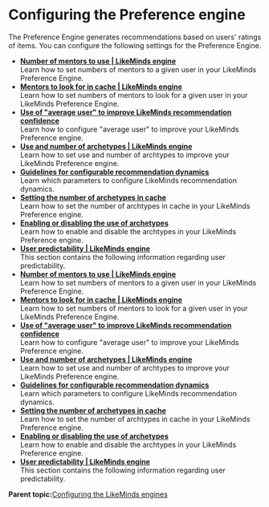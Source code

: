 # Configuring the Preference engine

The Preference Engine generates recommendations based on users' ratings of items. You can configure the following settings for the Preference Engine.

-   **[Number of mentors to use \| LikeMinds engine](../pzn/pzn_number_mentors.md)**  
 Learn how to set numbers of mentors to a given user in your LikeMinds Preference Engine.
-   **[Mentors to look for in cache \| LikeMinds engine](../pzn/pzn_mentors_in_cache.md)**  
Learn how to set numbers of mentors to look for a given user in your LikeMinds Preference Engine.
-   **[Use of "average user" to improve LikeMinds recommendation confidence](../pzn/pzn_use_average_user.md)**  
Learn how to configure "average user" to improve your LikeMinds Preference engine.
-   **[Use and number of archetypes \| LikeMinds engine](../pzn/pzn_use_number_archetypes.md)**  
Learn how to set use and number of archtypes to improve your LikeMinds Preference engine.
-   **[Guidelines for configurable recommendation dynamics](../pzn/pzn_guidelines_recommendation_dynamics.md)**  
Learn which parameters to configure LikeMinds recommendation dynamics.
-   **[Setting the number of archetypes in cache](../pzn/pzn_set_number_of_archetypes.md)**  
 Learn how to set the number of archtypes in cache in your LikeMinds Preference engine.
-   **[Enabling or disabling the use of archetypes](../pzn/pzn_enable_disable_archetypes.md)**  
Learn how to enable and disable the archtypes in your LikeMinds Preference engine.
-   **[User predictability \| LikeMinds engine](../pzn/pzn_user_predictablity_main.md)**  
This section contains the following information regarding user predictability.
-   **[Number of mentors to use \| LikeMinds engine](../pzn/pzn_number_mentors.md)**  
 Learn how to set numbers of mentors to a given user in your LikeMinds Preference Engine.
-   **[Mentors to look for in cache \| LikeMinds engine](../pzn/pzn_mentors_in_cache.md)**  
Learn how to set numbers of mentors to look for a given user in your LikeMinds Preference Engine.
-   **[Use of "average user" to improve LikeMinds recommendation confidence](../pzn/pzn_use_average_user.md)**  
Learn how to configure "average user" to improve your LikeMinds Preference engine.
-   **[Use and number of archetypes \| LikeMinds engine](../pzn/pzn_use_number_archetypes.md)**  
Learn how to set use and number of archtypes to improve your LikeMinds Preference engine.
-   **[Guidelines for configurable recommendation dynamics](../pzn/pzn_guidelines_recommendation_dynamics.md)**  
Learn which parameters to configure LikeMinds recommendation dynamics.
-   **[Setting the number of archetypes in cache](../pzn/pzn_set_number_of_archetypes.md)**  
 Learn how to set the number of archtypes in cache in your LikeMinds Preference engine.
-   **[Enabling or disabling the use of archetypes](../pzn/pzn_enable_disable_archetypes.md)**  
Learn how to enable and disable the archtypes in your LikeMinds Preference engine.
-   **[User predictability \| LikeMinds engine](../pzn/pzn_user_predictablity_main.md)**  
This section contains the following information regarding user predictability.

**Parent topic:**[Configuring the LikeMinds engines](../pzn/pzn_configure_likeminds_engines.md)

